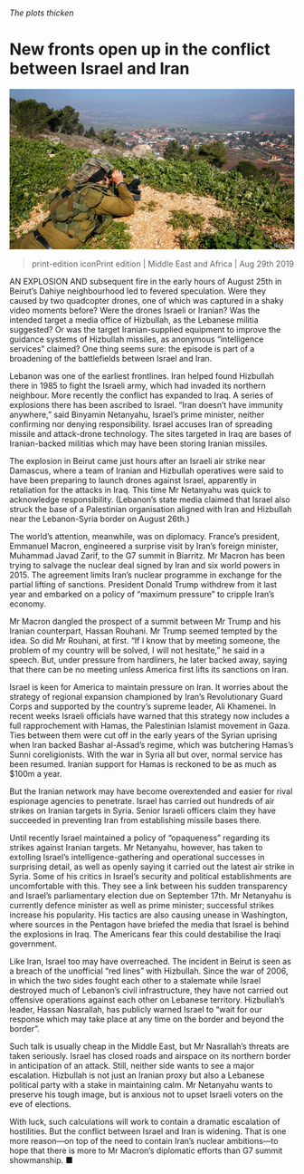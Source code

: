 ###### The plots thicken

# New fronts open up in the conflict between Israel and Iran 

![image](images/20190831_MAP001_0.jpg) 

> print-edition iconPrint edition | Middle East and Africa | Aug 29th 2019 

AN EXPLOSION AND subsequent fire in the early hours of August 25th in Beirut’s Dahiye neighbourhood led to fevered speculation. Were they caused by two quadcopter drones, one of which was captured in a shaky video moments before? Were the drones Israeli or Iranian? Was the intended target a media office of Hizbullah, as the Lebanese militia suggested? Or was the target Iranian-supplied equipment to improve the guidance systems of Hizbullah missiles, as anonymous “intelligence services” claimed? One thing seems sure: the episode is part of a broadening of the battlefields between Israel and Iran. 

Lebanon was one of the earliest frontlines. Iran helped found Hizbullah there in 1985 to fight the Israeli army, which had invaded its northern neighbour. More recently the conflict has expanded to Iraq. A series of explosions there has been ascribed to Israel. “Iran doesn’t have immunity anywhere,” said Binyamin Netanyahu, Israel’s prime minister, neither confirming nor denying responsibility. Israel accuses Iran of spreading missile and attack-drone technology. The sites targeted in Iraq are bases of Iranian-backed militias which may have been storing Iranian missiles. 

The explosion in Beirut came just hours after an Israeli air strike near Damascus, where a team of Iranian and Hizbullah operatives were said to have been preparing to launch drones against Israel, apparently in retaliation for the attacks in Iraq. This time Mr Netanyahu was quick to acknowledge responsibility. (Lebanon’s state media claimed that Israel also struck the base of a Palestinian organisation aligned with Iran and Hizbullah near the Lebanon-Syria border on August 26th.) 

The world’s attention, meanwhile, was on diplomacy. France’s president, Emmanuel Macron, engineered a surprise visit by Iran’s foreign minister, Muhammad Javad Zarif, to the G7 summit in Biarritz. Mr Macron has been trying to salvage the nuclear deal signed by Iran and six world powers in 2015. The agreement limits Iran’s nuclear programme in exchange for the partial lifting of sanctions. President Donald Trump withdrew from it last year and embarked on a policy of “maximum pressure” to cripple Iran’s economy. 

Mr Macron dangled the prospect of a summit between Mr Trump and his Iranian counterpart, Hassan Rouhani. Mr Trump seemed tempted by the idea. So did Mr Rouhani, at first. “If I know that by meeting someone, the problem of my country will be solved, I will not hesitate,” he said in a speech. But, under pressure from hardliners, he later backed away, saying that there can be no meeting unless America first lifts its sanctions on Iran. 

Israel is keen for America to maintain pressure on Iran. It worries about the strategy of regional expansion championed by Iran’s Revolutionary Guard Corps and supported by the country’s supreme leader, Ali Khamenei. In recent weeks Israeli officials have warned that this strategy now includes a full rapprochement with Hamas, the Palestinian Islamist movement in Gaza. Ties between them were cut off in the early years of the Syrian uprising when Iran backed Bashar al-Assad’s regime, which was butchering Hamas’s Sunni coreligionists. With the war in Syria all but over, normal service has been resumed. Iranian support for Hamas is reckoned to be as much as $100m a year. 

But the Iranian network may have become overextended and easier for rival espionage agencies to penetrate. Israel has carried out hundreds of air strikes on Iranian targets in Syria. Senior Israeli officers claim they have succeeded in preventing Iran from establishing missile bases there. 

Until recently Israel maintained a policy of “opaqueness” regarding its strikes against Iranian targets. Mr Netanyahu, however, has taken to extolling Israel’s intelligence-gathering and operational successes in surprising detail, as well as openly saying it carried out the latest air strike in Syria. Some of his critics in Israel’s security and political establishments are uncomfortable with this. They see a link between his sudden transparency and Israel’s parliamentary election due on September 17th. Mr Netanyahu is currently defence minister as well as prime minister; successful strikes increase his popularity. His tactics are also causing unease in Washington, where sources in the Pentagon have briefed the media that Israel is behind the explosions in Iraq. The Americans fear this could destabilise the Iraqi government. 

Like Iran, Israel too may have overreached. The incident in Beirut is seen as a breach of the unofficial “red lines” with Hizbullah. Since the war of 2006, in which the two sides fought each other to a stalemate while Israel destroyed much of Lebanon’s civil infrastructure, they have not carried out offensive operations against each other on Lebanese territory. Hizbullah’s leader, Hassan Nasrallah, has publicly warned Israel to “wait for our response which may take place at any time on the border and beyond the border”. 

Such talk is usually cheap in the Middle East, but Mr Nasrallah’s threats are taken seriously. Israel has closed roads and airspace on its northern border in anticipation of an attack. Still, neither side wants to see a major escalation. Hizbullah is not just an Iranian proxy but also a Lebanese political party with a stake in maintaining calm. Mr Netanyahu wants to preserve his tough image, but is anxious not to upset Israeli voters on the eve of elections. 

With luck, such calculations will work to contain a dramatic escalation of hostilities. But the conflict between Israel and Iran is widening. That is one more reason—on top of the need to contain Iran’s nuclear ambitions—to hope that there is more to Mr Macron’s diplomatic efforts than G7 summit showmanship. ■ 

